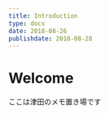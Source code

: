 ```yaml
---
title: Introduction
type: docs
date: 2018-08-26
publishdate: 2018-08-28
---
```




# Welcome

ここは津田のメモ置き場です

